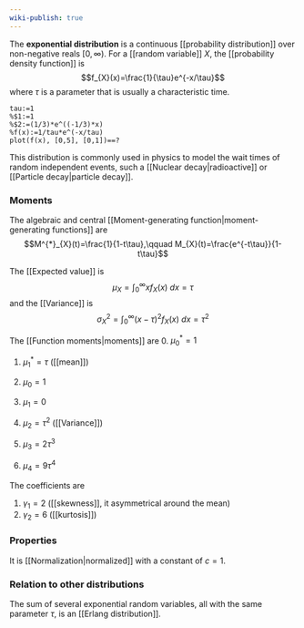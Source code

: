 ```yaml
---
wiki-publish: true
---
```

The **exponential distribution** is a continuous [[probability distribution]] over non-negative reals $[0,\infty)$. For a [[random variable]] $X$, the [[probability density function]] is
$$f_{X}(x)=\frac{1}{\tau}e^{-x/\tau}$$
where $\tau$ is a parameter that is usually a characteristic time.

```mathpad
tau:=1
%$1:=1
%$2:=(1/3)*e^((-1/3)*x)
%f(x):=1/tau*e^(-x/tau)
plot(f(x), [0,5], [0,1])==?
```


This distribution is commonly used in physics to model the wait times of random independent events, such a [[Nuclear decay|radioactive]] or [[Particle decay|particle decay]].
### Moments
The algebraic and central [[Moment-generating function|moment-generating functions]] are
$$M^{*}_{X}(t)=\frac{1}{1-t\tau},\qquad M_{X}(t)=\frac{e^{-t\tau}}{1-t\tau}$$

The [[Expected value]] is
$$\mu_{X}=\int_{0}^{\infty}xf_{X}(x)\ dx=\tau$$
and the [[Variance]] is
$$\sigma ^{2}_{X}=\int_{0}^{\infty}(x-\tau)^{2}f_{X}(x)\ dx=\tau ^{2}$$

The [[Function moments|moments]] are
0. $\mu_{0}^{*}=1$
1. $\mu_{1}^{*}=\tau$ ([[mean]])

0. $\mu_{0}=1$
1. $\mu_{1}=0$
2. $\mu_{2}=\tau ^{2}$ ([[Variance]])
3. $\mu_{3}=2\tau ^{3}$
4. $\mu_{4}=9\tau^{4}$

The coefficients are
1. $\gamma_{1}=2$ ([[skewness]], it asymmetrical around the mean)
2. $\gamma_{2}=6$ ([[kurtosis]])
### Properties
It is [[Normalization|normalized]] with a constant of $c=1$.
### Relation to other distributions
The sum of several exponential random variables, all with the same parameter $\tau$, is an [[Erlang distribution]].